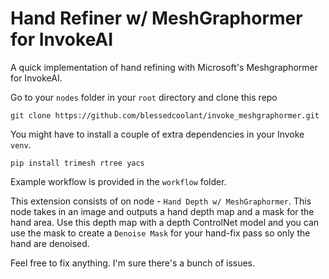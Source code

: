 # Hand Refiner w/ MeshGraphormer for InvokeAI

A quick implementation of hand refining with Microsoft's Meshgraphormer for InvokeAI.

Go to your `nodes` folder in your `root` directory and clone this repo

```
git clone https://github.com/blessedcoolant/invoke_meshgraphormer.git
```

You might have to install a couple of extra dependencies in your Invoke `venv`.

```
pip install trimesh rtree yacs
```

Example workflow is provided in the `workflow` folder.

This extension consists of on node - `Hand Depth w/ MeshGraphormer`. This node takes in an image and outputs a hand depth map and a mask for the hand area. Use this depth map with a depth ControlNet model and you can use the mask to create a `Denoise Mask` for your hand-fix pass so only the hand are denoised.

Feel free to fix anything. I'm sure there's a bunch of issues.
